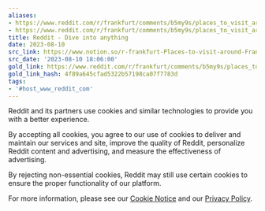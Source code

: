```yaml
---
aliases:
- https://www.reddit.com/r/frankfurt/comments/b5my9s/places_to_visit_around_frankfurt_but_in_hessen/
- https://www.reddit.com/r/frankfurt/comments/b5my9s/places_to_visit_around_frankfurt_but_in_hessen/?rdt=0
title: Reddit - Dive into anything
date: 2023-08-10
src_link: https://www.notion.so/r-frankfurt-Places-to-visit-around-Frankfurt-but-in-Hessen-9543a47ae81144e68e7db16696019ff5
src_date: '2023-08-10 18:06:00'
gold_link: https://www.reddit.com/r/frankfurt/comments/b5my9s/places_to_visit_around_frankfurt_but_in_hessen/?rdt=0
gold_link_hash: 4f89a645cfad5322b57198ca07f7783d
tags:
- '#host_www_reddit_com'
---
```




 Reddit and its partners use cookies and similar technologies to provide you with a better experience.
 



 By accepting all cookies, you agree to our use of cookies to deliver and maintain our services and site, improve the quality of Reddit, personalize Reddit content and advertising, and measure the effectiveness of advertising.
 



 By rejecting non-essential cookies, Reddit may still use certain cookies to ensure the proper functionality of our platform.
 



 For more information, please see our
 [Cookie Notice](https://reddit.com/en-us/policies/cookies)
 and our
 [Privacy Policy](https://reddit.com/en-us/policies/privacy-policy).